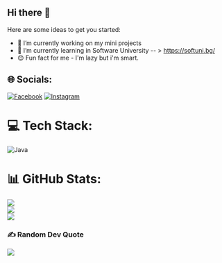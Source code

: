 ## Hi there 👋
Here are some ideas to get you started:

- 🔭 I’m currently working on my mini projects
- 🌱 I’m currently learning in Software University -- >  https://softuni.bg/
- 😊 Fun fact for me - I'm lazy but i'm smart.



## 🌐 Socials:
[![Facebook](https://img.shields.io/badge/Facebook-%231877F2.svg?logo=Facebook&logoColor=white)](https://facebook.com/MonIttaGeorgieva )
[![Instagram](https://img.shields.io/badge/Instagram-%23E4405F.svg?logo=Instagram&logoColor=white)](https://instagram.com/monitta____) 

# 💻 Tech Stack:
![Java](https://img.shields.io/badge/java-%23ED8B00.svg?style=for-the-badge&logo=openjdk&logoColor=white)
# 📊 GitHub Stats:
![](https://github-readme-stats.vercel.app/api?username=monikaGeorgieva&theme=dark&hide_border=false&include_all_commits=false&count_private=false)<br/>
![](https://github-readme-streak-stats.herokuapp.com/?user=monikaGeorgieva&theme=dark&hide_border=false)<br/>
![](https://github-readme-stats.vercel.app/api/top-langs/?username=monikaGeorgieva&theme=dark&hide_border=false&include_all_commits=false&count_private=false&layout=compact)


### ✍️ Random Dev Quote
![](https://quotes-github-readme.vercel.app/api?type=horizontal&theme=radical)






